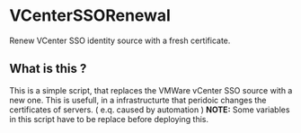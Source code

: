 # VCenterSSORenewal
Renew VCenter SSO identity source with a fresh certificate.

## What is this ?
This is a simple script, that replaces the VMWare vCenter SSO source with a new one.
This is usefull, in a infrastructurte that peridoic changes the certificates of servers. ( e.q. caused by automation )
**NOTE:** Some variables in this script have to be replace before deploying this.
